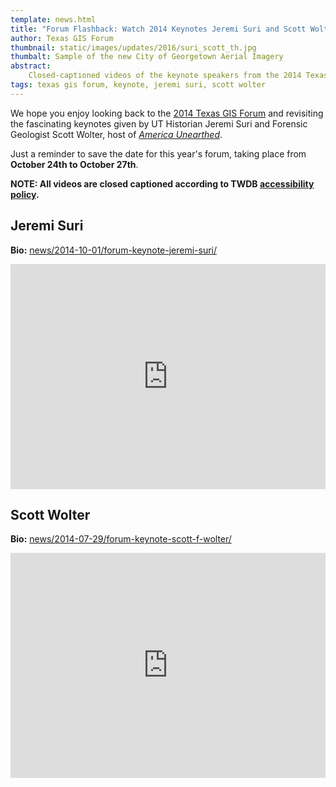 ```yaml
---
template: news.html
title: "Forum Flashback: Watch 2014 Keynotes Jeremi Suri and Scott Wolter"
author: Texas GIS Forum
thumbnail: static/images/updates/2016/suri_scott_th.jpg
thumbalt: Sample of the new City of Georgetown Aerial Imagery
abstract:
    Closed-captioned videos of the keynote speakers from the 2014 Texas GIS Forum are now available.
tags: texas gis forum, keynote, jeremi suri, scott wolter
---
```


We hope you enjoy looking back to the [2014 Texas GIS Forum](2014-gis-forum) and revisiting the fascinating keynotes given by UT Historian Jeremi Suri and Forensic Geologist Scott Wolter, host of *[America Unearthed](http://www.history.com/shows/america-unearthed)*. 

Just a reminder to save the date for this year's forum, taking place from **October 24th to October 27th**.

**NOTE: All videos are closed captioned according to TWDB [accessibility policy](site-policies#accessibility-policy).**

## Jeremi Suri

**Bio:** [news/2014-10-01/forum-keynote-jeremi-suri/](news/2014-10-01-forum-keynote-jeremi-suri/)

<iframe width="100%" height="360" src="https://www.youtube.com/embed/Gh2KvBWjEf8" frameborder="0" allowfullscreen></iframe>

## Scott Wolter

**Bio:** [news/2014-07-29/forum-keynote-scott-f-wolter/](news/2014-07-29-forum-keynote-scott-f-wolter/)

<iframe width="100%" height="360" src="https://www.youtube.com/embed/1dy500HTyKI" frameborder="0" allowfullscreen></iframe>
